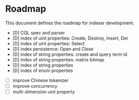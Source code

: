 # Roadmap

This document defines the roadmap for indexer development.

- [D] CQL spec and parser
- [D] index of uint properties: Create, Destroy, Insert, Del
- [D] index of uint properties: Select
- [D] index persistence: Open and Close
- [D] index of string properties: create and query term id
- [D] index of string properties: matrix bitmap
- [D] index of string properties
- [D] index of enum properties
- [ ] improve Chinese tokenizer
- [ ] improve concurrency
- [ ] multi-dimension uint property
